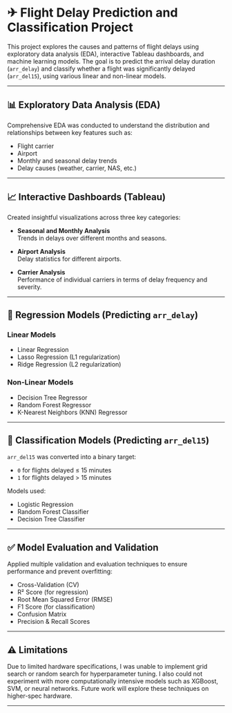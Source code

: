 # ✈ Flight Delay Prediction and Classification Project

This project explores the causes and patterns of flight delays using exploratory data analysis (EDA), interactive Tableau dashboards, and machine learning models. The goal is to predict the arrival delay duration (`arr_delay`) and classify whether a flight was significantly delayed (`arr_del15`), using various linear and non-linear models.

---

## 📊 Exploratory Data Analysis (EDA)

Comprehensive EDA was conducted to understand the distribution and relationships between key features such as:

- Flight carrier
- Airport
- Monthly and seasonal delay trends
- Delay causes (weather, carrier, NAS, etc.)

---

## 📈 Interactive Dashboards (Tableau)

Created insightful visualizations across three key categories:

- **Seasonal and Monthly Analysis**  
  Trends in delays over different months and seasons.

- **Airport Analysis**  
  Delay statistics for different airports.

- **Carrier Analysis**  
  Performance of individual carriers in terms of delay frequency and severity.

---

## 🔁 Regression Models (Predicting `arr_delay`)

### Linear Models
- Linear Regression
- Lasso Regression (L1 regularization)
- Ridge Regression (L2 regularization)

### Non-Linear Models
- Decision Tree Regressor
- Random Forest Regressor
- K-Nearest Neighbors (KNN) Regressor

---

## 🔀 Classification Models (Predicting `arr_del15`)

`arr_del15` was converted into a binary target:  
- `0` for flights delayed ≤ 15 minutes  
- `1` for flights delayed > 15 minutes

Models used:  
- Logistic Regression  
- Random Forest Classifier  
- Decision Tree Classifier  

---

## ✅ Model Evaluation and Validation

Applied multiple validation and evaluation techniques to ensure performance and prevent overfitting:

- Cross-Validation (CV)  
- R² Score (for regression)  
- Root Mean Squared Error (RMSE)  
- F1 Score (for classification)  
- Confusion Matrix  
- Precision & Recall Scores  

---

## ⚠ Limitations

Due to limited hardware specifications, I was unable to implement grid search or random search for hyperparameter tuning. I also could not experiment with more computationally intensive models such as XGBoost, SVM, or neural networks. Future work will explore these techniques on higher-spec hardware.

---

